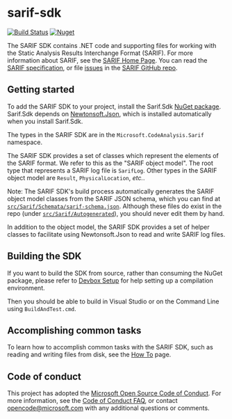 # sarif-sdk
[![Build Status](https://dev.azure.com/mseng/1ES/_apis/build/status/microsoft.sarif-sdk?branchName=master)](https://dev.azure.com/mseng/1ES/_build/latest?definitionId=9978&branchName=main)
[![Nuget](https://img.shields.io/nuget/v/Sarif.Sdk)](https://nuget.org/packages/Sarif.Sdk)

The SARIF SDK contains .NET code and supporting files for working with the Static Analysis Results Interchange Format (SARIF). For more information about SARIF, see the [SARIF Home Page](http://sarifweb.azurewebsites.net). You can read the [SARIF specification](https://rawgit.com/sarif-standard/sarif-spec/master/Static%20Analysis%20Results%20Interchange%20Format%20(SARIF).html), or file [issues](https://github.com/sarif-standard/sarif-spec/issues) in the [SARIF GitHub repo](https://github.com/sarif-standard/sarif-spec).

## Getting started

To add the SARIF SDK to your project, install the Sarif.Sdk [NuGet package](https://www.nuget.org/packages/Sarif.Sdk). Sarif.Sdk depends on [Newtonsoft.Json](http://www.newtonsoft.com/json), which is installed automatically when you install Sarif.Sdk.

The types in the SARIF SDK are in the `Microsoft.CodeAnalysis.Sarif` namespace.

The SARIF SDK provides a set of classes which represent the elements of the SARIF format. We refer to this as the "SARIF object model". The root type that represents a SARIF log file is `SarifLog`. Other types in the SARIF object model are `Result`, `PhysicalLocation`, _etc._.

Note: The SARIF SDK's build process automatically generates the SARIF object model classes from the SARIF JSON schema, which you can find at [`src/Sarif/Schemata/sarif-schema.json`](https://github.com/microsoft/sarif-sdk/blob/main/src/Sarif/Schemata/sarif-2.1.0-rtm.6.json). Although these files do exist in the repo (under [`src/Sarif/Autogenerated`](https://github.com/Microsoft/sarif-sdk/tree/main/src/Sarif/Autogenerated)), you should never edit them by hand.

In addition to the object model, the SARIF SDK provides a set of helper classes to facilitate using Newtonsoft.Json to read and write SARIF log files.

## Building the SDK

If you want to build the SDK from source, rather than consuming the NuGet package,
please refer to [Devbox Setup](docs/devbox-setup.md) for help setting up a compilation
environment.  

Then you should be able to build in Visual Studio or on the Command Line using 
`BuildAndTest.cmd`.


## Accomplishing common tasks

To learn how to accomplish common tasks with the SARIF SDK, such as reading and writing files from disk,
see the [How To](https://github.com/Microsoft/sarif-sdk/blob/main/docs/how-to.md) page.

## Code of conduct

This project has adopted the [Microsoft Open Source Code of Conduct](https://opensource.microsoft.com/codeofconduct/).
For more information, see the [Code of Conduct FAQ](https://opensource.microsoft.com/codeofconduct/faq/),
or contact [opencode@microsoft.com](mailto:opencode@microsoft.com) with any additional questions or comments.
 